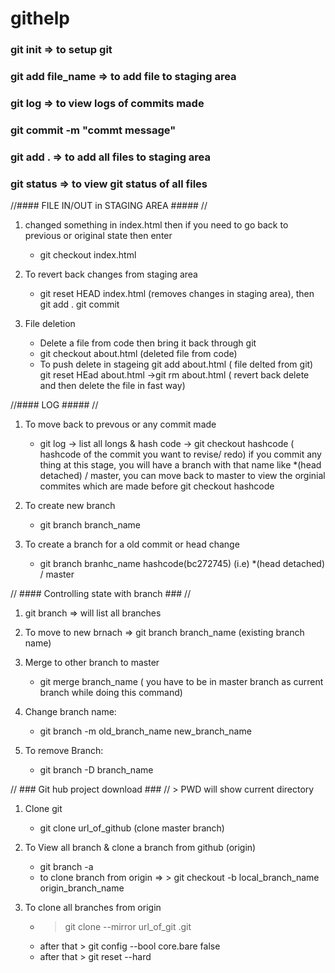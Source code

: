 # githelp

### git init => to setup git

### git add file_name => to add file to staging area

### git log => to view logs of commits made

### git commit -m "commt message" 

### git add . => to add all files to staging area

### git status => to view git status of all files

//#### FILE IN/OUT in STAGING AREA ##### //

1. changed something in index.html then if you need to go back to previous or original state then enter

    -  git checkout index.html
    
2.  To revert back changes from staging area

    -  git reset HEAD index.html  (removes changes in staging area), then git add . git commit
    
3.  File deletion

     -  Delete a file from code then bring it back through git
       - git checkout about.html (deleted file from code)
     - To push delete in stageing
       git add about.html ( file delted from git) 
       git reset HEad about.html ->git rm about.html ( revert back delete and then delete the file in fast way)
      
 //#### LOG ##### //
 1.  To move back to prevous or any commit made
 
     -  git log -> list all longs & hash code -> git checkout hashcode ( hashcode of the commit you want to revise/ redo) if you commit any thing at this stage, you will have a branch with that name like *(head detached) / master, you can move back to master to view the orginial commites which are made before git checkout hashcode
     
 2. To create new branch
 
     -  git branch branch_name
     
 3. To create a branch for a old commit or head change
 
     -  git branch branhc_name hashcode(bc272745) (i.e)  *(head detached) / master
     
 // #### Controlling state with branch ### //
 
 1.  git branch  => will list all branches
 
 2. To move to new brnach => git branch branch_name (existing branch name)
 
 3. Merge to other branch to master
 
     -  git merge branch_name ( you have to be in master branch as current branch while doing this command)
     
 4. Change branch name:
 
     - git branch -m old_branch_name new_branch_name
     
 5. To remove Branch:
 
      - git branch -D branch_name
  
  // ### Git hub project download ### // 
    > PWD will show current directory
  
  1.  Clone git
      
      - git clone url_of_github  (clone master branch)
   
  2. To View all branch & clone a branch from github (origin)
  
      -  git branch -a
      -  to clone branch from origin => > git checkout -b local_branch_name origin_branch_name
      
  3. To clone all branches from origin
      
      -  > git clone --mirror url_of_git .git
      -  after that > git config --bool core.bare false
      -  after that > git reset --hard
      
 
 

